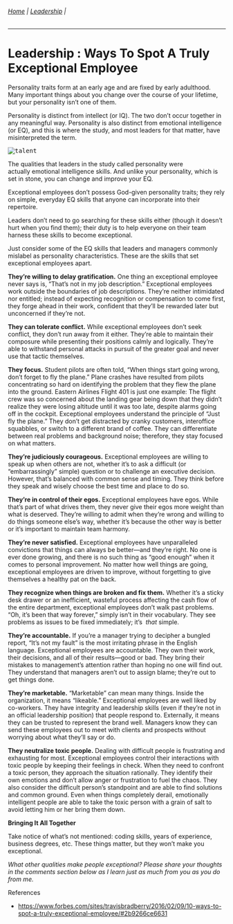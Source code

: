 ###### [Home](https://github.com/RyKaj/Documentation/blob/master/README.md) | [Leadership](https://github.com/RyKaj/Documentation/tree/master/Leadership/README.md) |
------------

# Leadership : Ways To Spot A Truly Exceptional Employee


Personality traits form at an early age and are fixed by early
adulthood. Many important things about you change over the course of
your lifetime, but your personality isn’t one of them.

Personality is distinct from intellect (or IQ). The two don’t occur
together in any meaningful way. Personality is also distinct from
emotional intelligence (or EQ), and this is where the study, and most
leaders for that matter, have misinterpreted the term.

<kbd>![talent](https://thumbor.forbes.com/thumbor/960x0/https%3A%2F%2Fblogs-images.forbes.com%2Ftravisbradberry%2Ffiles%2F2016%2F02%2Ftalent.jpg)</kbd>

The qualities that leaders in the study called personality were
actually emotional intelligence skills. And unlike your personality,
which is set in stone, you can change and improve your EQ.

Exceptional employees don’t possess God-given personality traits; they
rely on simple, everyday EQ skills that anyone can incorporate into
their repertoire.

Leaders don’t need to go searching for these skills either (though it
doesn’t hurt when you find them); their duty is to help everyone on
their team harness these skills to become exceptional.

Just consider some of the EQ skills that leaders and managers commonly
mislabel as personality characteristics. These are the skills that set
exceptional employees apart.

**They’re willing to delay gratification.** One thing an exceptional
employee never says is, “That’s not in my job description.” Exceptional
employees work outside the boundaries of job descriptions. They’re
neither intimidated nor entitled; instead of expecting recognition or
compensation to come first, they forge ahead in their work, confident
that they’ll be rewarded later but unconcerned if they’re not.

**They can tolerate conflict.** While exceptional employees don’t seek
conflict, they don’t run away from it either. They’re able to maintain
their composure while presenting their positions calmly and logically.
They’re able to withstand personal attacks in pursuit of the greater
goal and never use that tactic themselves.

**They focus.** Student pilots are often told, “When things start going
wrong, don’t forget to fly the plane.” Plane crashes have resulted from
pilots concentrating so hard on identifying the problem that they flew
the plane into the ground. Eastern Airlines Flight 401 is just one
example: The flight crew was so concerned about the landing gear being
down that they didn’t realize they were losing altitude until it was too
late, despite alarms going off in the cockpit. Exceptional employees
understand the principle of “Just fly the plane.” They don’t get
distracted by cranky customers, interoffice squabbles, or switch to a
different brand of coffee. They can differentiate between real problems
and background noise; therefore, they stay focused on what matters.

**They’re judiciously courageous.** Exceptional employees are willing to
speak up when others are not, whether it’s to ask a difficult (or
“embarrassingly” simple) question or to challenge an executive
decision. However, that’s balanced with common sense and timing. They
think before they speak and wisely choose the best time and place to do
so.

**They’re in control of their egos.** Exceptional employees have egos.
While that’s part of what drives them, they never give their egos more
weight than what is deserved. They’re willing to admit when they’re
wrong and willing to do things someone else’s way, whether it’s because
the other way is better or it’s important to maintain team harmony.

**They’re never satisfied.** Exceptional employees have unparalleled
convictions that things can always be better—and they’re right. No one
is ever done growing, and there is no such thing as “good enough” when
it comes to personal improvement. No matter how well things are going,
exceptional employees are driven to improve, without forgetting to give
themselves a healthy pat on the back.

**They recognize when things are broken and fix them.** Whether it’s a
sticky desk drawer or an inefficient, wasteful process affecting the
cash flow of the entire department, exceptional employees don’t walk
past problems. “Oh, it’s been that way forever,” simply isn’t in their
vocabulary. They see problems as issues to be fixed immediately; it’s 
*that* simple.

**They’re accountable.** If you’re a manager trying to decipher a
bungled report, “It’s not my fault” is the most irritating phrase in the
English language. Exceptional employees are accountable. They own their
work, their decisions, and all of their results—good or bad. They bring
their mistakes to management’s attention rather than hoping no one will
find out. They understand that managers aren’t out to assign blame;
they’re out to get things done.

**They’re marketable.** “Marketable” can mean many things. Inside the
organization, it means “likeable.” Exceptional employees are well liked
by co-workers. They have integrity and leadership skills (even if
they’re not in an official leadership position) that people respond
to. Externally, it means they can be trusted to represent the brand
well. Managers know they can send these employees out to meet with
clients and prospects without worrying about what they’ll say or do.

**They neutralize toxic people.** Dealing with difficult people is
frustrating and exhausting for most. Exceptional employees control their
interactions with toxic people by keeping their feelings in check. When
they need to confront a toxic person, they approach the situation
rationally. They identify their own emotions and don’t allow anger or
frustration to fuel the chaos. They also consider the difficult person’s
standpoint and are able to find solutions and common ground. Even when
things completely derail, emotionally intelligent people are able to
take the toxic person with a grain of salt to avoid letting him or her
bring them down.

**Bringing It All Together**

Take notice of what’s not mentioned: coding skills, years of experience,
business degrees, etc. These things matter, but they won’t make you
exceptional.

*What other qualities make people exceptional? Please share your
thoughts in the comments section below as I learn just as much from you
as you do from me.*

References

  - <https://www.forbes.com/sites/travisbradberry/2016/02/09/10-ways-to-spot-a-truly-exceptional-employee/#2b9266ce6631>

